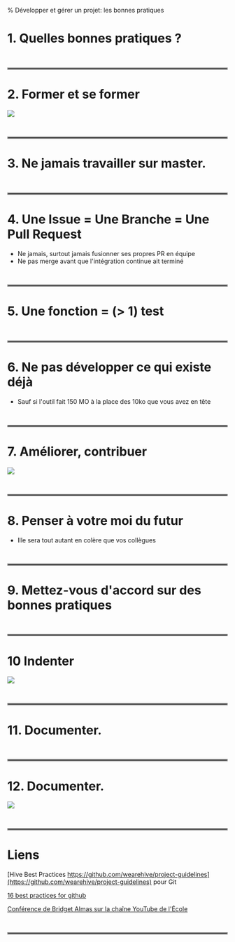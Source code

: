 % Développer et gérer un projet: les bonnes pratiques


# 1. Quelles bonnes pratiques ?

 

<hr style="border:2px solid gray">

# 2. Former et se former

![](images/Strip-Former-ou-ne-pas-former-650-final.jpg)

 

<hr style="border:2px solid gray">

# 3. Ne jamais travailler sur master.


 

<hr style="border:2px solid gray">

# 4. Une Issue = Une Branche = Une Pull Request

- Ne jamais, surtout jamais fusionner ses propres PR en équipe
- Ne pas merge avant que l'intégration continue ait terminé

 

<hr style="border:2px solid gray">

# 5. Une fonction = (> 1) test 


 

<hr style="border:2px solid gray">

# 6. Ne pas développer ce qui existe déjà

- Sauf si l'outil fait 150 MO à la place des 10ko que vous avez en tête

 

<hr style="border:2px solid gray">

# 7. Améliorer, contribuer 

![](images/Strip-Vision-Open-source-650-final1.jpg)

 

<hr style="border:2px solid gray">

# 8. Penser à votre moi du futur

- Ille sera tout autant en colère que vos collègues


 

<hr style="border:2px solid gray">

# 9. Mettez-vous d'accord sur des bonnes pratiques


 

<hr style="border:2px solid gray">

# 10 Indenter

![](images/code_quality_2.png)

 

<hr style="border:2px solid gray">

# 11. Documenter.


 

<hr style="border:2px solid gray">

# 12. Documenter.

![](images/Strip-Commentaires-davant-vacances-650-final-2.jpg)

 

<hr style="border:2px solid gray">

# Liens

[Hive Best Practices https://github.com/wearehive/project-guidelines](https://github.com/wearehive/project-guidelines) pour Git

[16 best practices for github](https://pub.towardsai.net/top-16-best-practices-to-use-github-professionally-345f613d5081)

[Conférence de Bridget Almas sur la chaîne YouTube de l'École](https://www.youtube.com/watch?v=bhlBwnN_Pf4)

 

<hr style="border:2px solid gray">